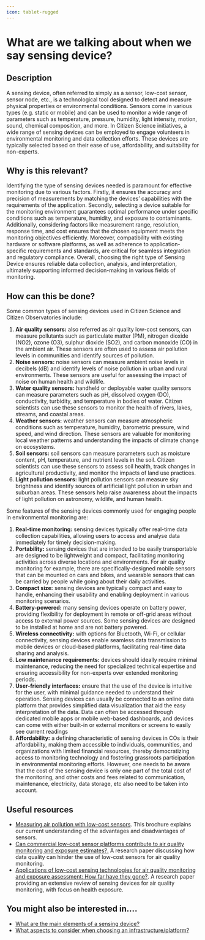 ```yaml
---
icon: tablet-rugged
---
```


# What are we talking about when we say sensing device?

## Description

A sensing device, often referred to simply as a sensor, low-cost sensor, sensor node, etc., is a technological tool designed to detect and measure physical properties or environmental conditions. Sensors come in various types (e.g. static or mobile) and can be used to monitor a wide range of parameters such as temperature, pressure, humidity, light intensity, motion, sound, chemical composition, and more. In Citizen Science initiatives, a wide range of sensing devices can be employed to engage volunteers in environmental monitoring and data collection efforts. These devices are typically selected based on their ease of use, affordability, and suitability for non-experts.

## Why is this relevant?

Identifying the type of sensing devices needed is paramount for effective monitoring due to various factors. Firstly, it ensures the accuracy and precision of measurements by matching the devices’ capabilities with the requirements of the application. Secondly, selecting a device suitable for the monitoring environment guarantees optimal performance under specific conditions such as temperature, humidity, and exposure to contaminants. Additionally, considering factors like measurement range, resolution, response time, and cost ensures that the chosen equipment meets the monitoring objectives efficiently. Moreover, compatibility with existing hardware or software platforms, as well as adherence to application-specific requirements and standards, are critical for seamless integration and regulatory compliance. Overall, choosing the right type of Sensing Device ensures reliable data collection, analysis, and interpretation, ultimately supporting informed decision-making in various fields of monitoring.

## How can this be done?

Some common types of sensing devices used in Citizen Science and Citizen Observatories include:

1. **Air quality sensors:** also referred as air quality low-cost sensors, can measure pollutants such as particulate matter (PM), nitrogen dioxide (NO2), ozone (O3), sulphur dioxide (SO2), and carbon monoxide (CO) in the ambient air. These sensors are often used to assess air pollution levels in communities and identify sources of pollution.
2. **Noise sensors:** noise sensors can measure ambient noise levels in decibels (dB) and identify levels of noise pollution in urban and rural environments. These sensors are useful for assessing the impact of noise on human health and wildlife.
3. **Water quality sensors:** handheld or deployable water quality sensors can measure parameters such as pH, dissolved oxygen (DO), conductivity, turbidity, and temperature in bodies of water. Citizen scientists can use these sensors to monitor the health of rivers, lakes, streams, and coastal areas.
4. **Weather sensors:** weather sensors can measure atmospheric conditions such as temperature, humidity, barometric pressure, wind speed, and wind direction. These sensors are valuable for monitoring local weather patterns and understanding the impacts of climate change on ecosystems.
5. **Soil sensors:** soil sensors can measure parameters such as moisture content, pH, temperature, and nutrient levels in the soil. Citizen scientists can use these sensors to assess soil health, track changes in agricultural productivity, and monitor the impacts of land use practices.
6. **Light pollution sensors:** light pollution sensors can measure sky brightness and identify sources of artificial light pollution in urban and suburban areas. These sensors help raise awareness about the impacts of light pollution on astronomy, wildlife, and human health.

Some features of the sensing devices commonly used for engaging people in environmental monitoring are:

1. **Real-time monitoring:** sensing devices typically offer real-time data collection capabilities, allowing users to access and analyse data immediately for timely decision-making.
2. **Portability:** sensing devices that are intended to be easily transportable are designed to be lightweight and compact, facilitating monitoring activities across diverse locations and environments. For air quality monitoring for example, there are specifically-designed mobile sensors that can be mounted on cars and bikes, and wearable sensors that can be carried by people while going about their daily activities.
3. **Compact size:** sensing devices are typically compact and easy to handle, enhancing their usability and enabling deployment in various monitoring scenarios.
4. **Battery-powered:** many sensing devices operate on battery power, providing flexibility for deployment in remote or off-grid areas without access to external power sources. Some sensing devices are designed to be installed at home and are not battery powered.
5. **Wireless connectivity:** with options for Bluetooth, Wi-Fi, or cellular connectivity, sensing devices enable seamless data transmission to mobile devices or cloud-based platforms, facilitating real-time data sharing and analysis.
6. **Low maintenance requirements:** devices should ideally require minimal maintenance, reducing the need for specialized technical expertise and ensuring accessibility for non-experts over extended monitoring periods.
7. **User-friendly interfaces:** ensure that the use of the device is intuitive for the user, with minimal guidance needed to understand their operation. Sensing devices can usually be connected to an online data platform that provides simplified data visualization that aid the easy interpretation of the data. Data can often be accessed through dedicated mobile apps or mobile web-based dashboards, and devices can come with either built-in or external monitors or screens to easily see current readings
8. **Affordability:** a defining characteristic of sensing devices in COs is their affordability, making them accessible to individuals, communities, and organizations with limited financial resources, thereby democratizing access to monitoring technology and fostering grassroots participation in environmental monitoring efforts. However, one needs to be aware that the cost of the sensing device is only one part of the total cost of the monitoring, and other costs and fees related to communication, maintenance, electricity, data storage, etc also need to be taken into account.

## Useful resources

* [Measuring air pollution with low-cost sensors](https://publications.jrc.ec.europa.eu/repository/handle/JRC107461). This brochure explains our current understanding of the advantages and disadvantages of sensors.
* [Can commercial low-cost sensor platforms contribute to air quality monitoring and exposure estimates?.](https://www.sciencedirect.com/science/article/pii/S0160412016309989) A research paper discussing how data quality can hinder the use of low-cost sensors for air quality monitoring.
* [Applications of low-cost sensing technologies for air quality monitoring and exposure assessment: How far have they gone?](https://www.sciencedirect.com/science/article/pii/S0160412018302460?casa_token=4THwfKLWDmsAAAAA:MKiNReTtb0goy946WLQigvwTO2QaNvCTzjKEtziIyKrtHKZxlYTN7U6N0kB8I7GQgMe0qcuiEV4). A research paper providing an extensive review of sensing devices for air quality monitoring, with focus on health exposure.

## You might also be interested in….

* [What are the main elements of a sensing device?](what-are-the-main-elements-of-a-sensing-device.md)
* [What aspects to consider when choosing an infrastructure/platform?](../data-platforms/what-aspects-to-consider-when-choosing-an-infrastructure-or-platform.md)
